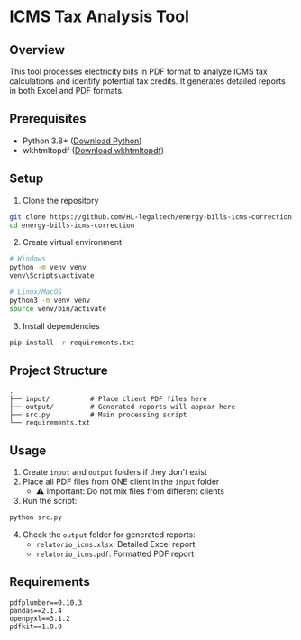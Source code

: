 # ICMS Tax Analysis Tool

## Overview
This tool processes electricity bills in PDF format to analyze ICMS tax calculations and identify potential tax credits. It generates detailed reports in both Excel and PDF formats.

## Prerequisites
- Python 3.8+ ([Download Python](https://www.python.org/downloads/))
- wkhtmltopdf ([Download wkhtmltopdf](https://wkhtmltopdf.org/downloads.html))

## Setup
1. Clone the repository
```bash
git clone https://github.com/HL-legaltech/energy-bills-icms-correction
cd energy-bills-icms-correction
```

2. Create virtual environment
```bash
# Windows
python -m venv venv
venv\Scripts\activate

# Linux/MacOS
python3 -m venv venv
source venv/bin/activate
```

3. Install dependencies
```bash
pip install -r requirements.txt
```

## Project Structure
```
.
├── input/          # Place client PDF files here
├── output/         # Generated reports will appear here
├── src.py          # Main processing script
└── requirements.txt
```

## Usage
1. Create `input` and `output` folders if they don't exist
2. Place all PDF files from ONE client in the `input` folder
   - ⚠️ Important: Do not mix files from different clients
3. Run the script:
```bash
python src.py
```
4. Check the `output` folder for generated reports:
   - `relatorio_icms.xlsx`: Detailed Excel report
   - `relatorio_icms.pdf`: Formatted PDF report

## Requirements
```
pdfplumber==0.10.3
pandas==2.1.4
openpyxl==3.1.2
pdfkit==1.0.0
```